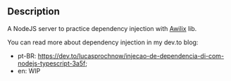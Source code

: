 ## Description

A NodeJS server to practice dependency injection with [Awilix](https://github.com/jeffijoe/awilix) lib.

You can read more about dependency injection in my dev.to blog: 
- pt-BR: https://dev.to/lucasprochnow/injecao-de-dependencia-di-com-nodejs-typescript-3a5f;
- en: WIP